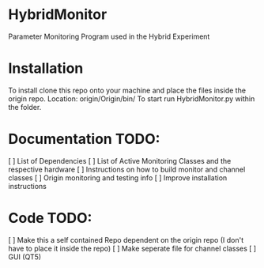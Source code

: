 # HybridMonitor
Parameter Monitoring Program used in the Hybrid Experiment

# Installation
To install clone this repo onto your machine and place the files inside the origin repo.
Location: origin/Origin/bin/
To start run HybridMonitor.py within the folder.

# Documentation TODO:
[ ] List of Dependencies
[ ] List of Active Monitoring Classes and the respective hardware
[ ] Instructions on how to build monitor and channel classes
[ ] Origin monitoring and testing info
[ ] Improve installation instructions

# Code TODO:
[ ] Make this a self contained Repo dependent on the origin repo (I don't have to place it inside the repo)
[ ] Make seperate file for channel classes
[ ] GUI (QT5)
